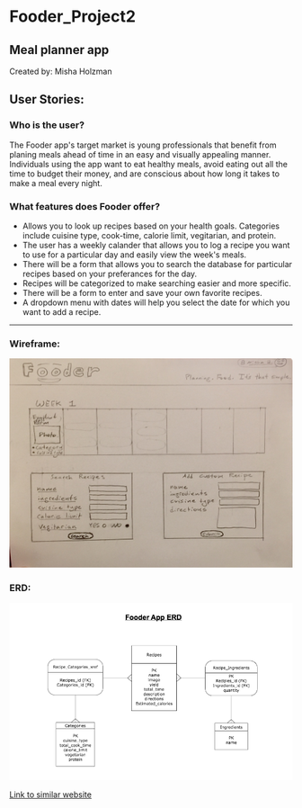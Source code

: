 # Fooder_Project2

## Meal planner app

Created by: Misha Holzman



## User Stories:

### Who is the user?

The Fooder app's target market is young professionals that benefit from planing meals ahead of time in an easy and visually appealing manner. Individuals using the app want to eat healthy meals, avoid eating out all the time to budget their money, and are conscious about how long it takes to make a meal every night.

### What features does Fooder offer?

- Allows you to look up recipes based on your health goals. Categories include cuisine type, cook-time, calorie limit, vegitarian, and protein.
- The user has a weekly calander that allows you to log a recipe you want to use for a particular day and easily view the week's meals. 
- There will be a form that allows you to search the database for particular recipes based on your preferances for the day. 
- Recipes will be categorized to make searching easier and more specific.
- There will be a form to enter and save your own favorite recipes.
- A dropdown menu with dates will help you select the date for which you want to add a recipe. 


---

### Wireframe:

<img src="artifacts/Wireframe.jpg" alt="Wireframe"/> 


### ERD:

<img src="artifacts/Fooder_App_ERD.png" alt="ERD"/> 


<a href="https://www.cookinglight.com/weeknight-meal-planner">Link to similar website</a>



